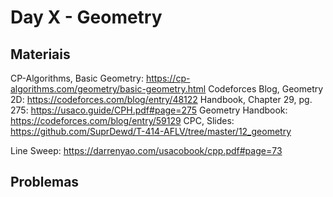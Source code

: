 # Day X - Geometry

## Materiais
CP-Algorithms, Basic Geometry: https://cp-algorithms.com/geometry/basic-geometry.html
Codeforces Blog, Geometry 2D: https://codeforces.com/blog/entry/48122
Handbook, Chapter 29, pg. 275: https://usaco.guide/CPH.pdf#page=275
Geometry Handbook: https://codeforces.com/blog/entry/59129
CPC, Slides: https://github.com/SuprDewd/T-414-AFLV/tree/master/12_geometry

Line Sweep: https://darrenyao.com/usacobook/cpp.pdf#page=73

## Problemas

